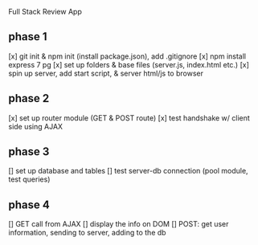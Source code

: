 Full Stack Review App

phase 1
---
[x] git init & npm init (install package.json), add .gitignore
[x] npm install express 7 pg
[x] set up folders & base files (server.js, index.html etc.)
[x] spin up server, add start script, & server html/js to browser

phase 2
---
[x] set up router module (GET & POST route)
[x] test handshake w/ client side using AJAX

phase 3
---
[] set up database and tables
[] test server-db connection (pool module, test queries)

phase 4
---
[] GET call from AJAX
[] display the info on DOM
[] POST: get user information, sending to server, adding to the db